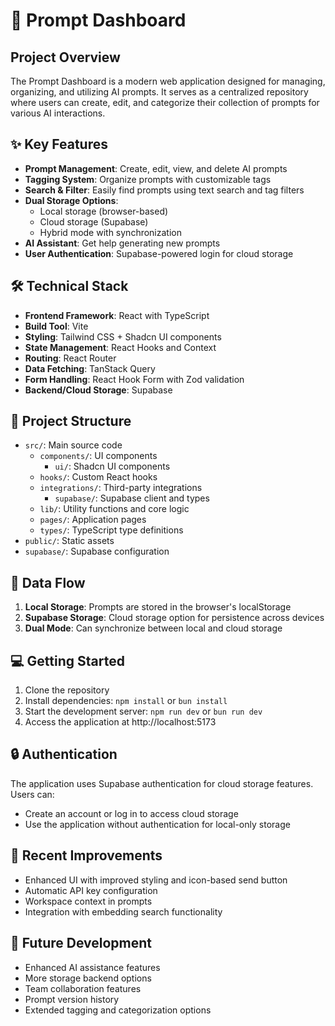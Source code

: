 # 🚀 Prompt Dashboard

## Project Overview

The Prompt Dashboard is a modern web application designed for managing, organizing, and utilizing AI prompts. It serves as a centralized repository where users can create, edit, and categorize their collection of prompts for various AI interactions.

## ✨ Key Features

- **Prompt Management**: Create, edit, view, and delete AI prompts
- **Tagging System**: Organize prompts with customizable tags
- **Search & Filter**: Easily find prompts using text search and tag filters
- **Dual Storage Options**: 
  - Local storage (browser-based)
  - Cloud storage (Supabase)
  - Hybrid mode with synchronization
- **AI Assistant**: Get help generating new prompts
- **User Authentication**: Supabase-powered login for cloud storage

## 🛠️ Technical Stack

- **Frontend Framework**: React with TypeScript
- **Build Tool**: Vite
- **Styling**: Tailwind CSS + Shadcn UI components
- **State Management**: React Hooks and Context
- **Routing**: React Router
- **Data Fetching**: TanStack Query
- **Form Handling**: React Hook Form with Zod validation
- **Backend/Cloud Storage**: Supabase

## 📁 Project Structure

- `src/`: Main source code
  - `components/`: UI components
    - `ui/`: Shadcn UI components
  - `hooks/`: Custom React hooks
  - `integrations/`: Third-party integrations
    - `supabase/`: Supabase client and types
  - `lib/`: Utility functions and core logic
  - `pages/`: Application pages
  - `types/`: TypeScript type definitions
- `public/`: Static assets
- `supabase/`: Supabase configuration

## 🔄 Data Flow

1. **Local Storage**: Prompts are stored in the browser's localStorage
2. **Supabase Storage**: Cloud storage option for persistence across devices
3. **Dual Mode**: Can synchronize between local and cloud storage

## 💻 Getting Started

1. Clone the repository
2. Install dependencies: `npm install` or `bun install`
3. Start the development server: `npm run dev` or `bun run dev`
4. Access the application at http://localhost:5173

## 🔒 Authentication

The application uses Supabase authentication for cloud storage features. Users can:
- Create an account or log in to access cloud storage
- Use the application without authentication for local-only storage

## 🔮 Recent Improvements

- Enhanced UI with improved styling and icon-based send button
- Automatic API key configuration
- Workspace context in prompts
- Integration with embedding search functionality

## 🚧 Future Development

- Enhanced AI assistance features
- More storage backend options
- Team collaboration features
- Prompt version history
- Extended tagging and categorization options 